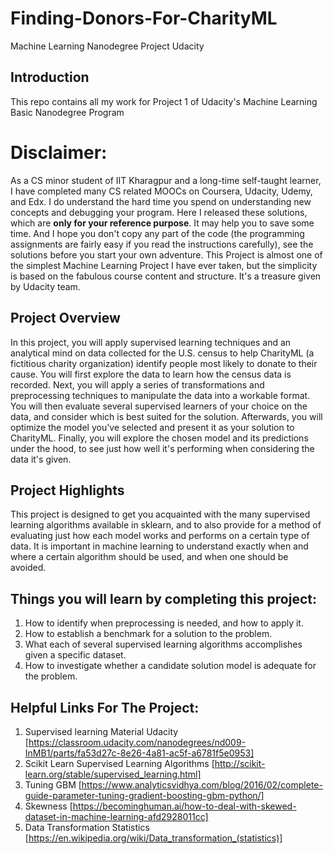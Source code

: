 # Finding-Donors-For-CharityML
Machine Learning Nanodegree Project Udacity

## Introduction

This repo contains all my work for Project 1 of Udacity's Machine Learning Basic Nanodegree Program

# Disclaimer:

As a CS minor student of IIT Kharagpur and a long-time self-taught learner, I have completed many CS related MOOCs on Coursera, Udacity, Udemy, and Edx. I do understand the hard time you spend on understanding new concepts and debugging your program. Here I released these solutions, which are **only for your reference purpose**. It may help you to save some time. And I hope you don't copy any part of the code (the programming assignments are fairly easy if you read the instructions carefully), see the solutions before you start your own adventure. This Project is almost one of the simplest Machine Learning Project I have ever taken, but the simplicity is based on the fabulous course content and structure. It's a treasure given by Udacity team.

## Project Overview
In this project, you will apply supervised learning techniques and an analytical mind on data collected for the U.S. census to help CharityML (a fictitious charity organization) identify people most likely to donate to their cause. You will first explore the data to learn how the census data is recorded. Next, you will apply a series of transformations and preprocessing techniques to manipulate the data into a workable format. You will then evaluate several supervised learners of your choice on the data, and consider which is best suited for the solution. Afterwards, you will optimize the model you've selected and present it as your solution to CharityML. Finally, you will explore the chosen model and its predictions under the hood, to see just how well it's performing when considering the data it's given.

## Project Highlights
This project is designed to get you acquainted with the many supervised learning algorithms available in sklearn, and to also provide for a method of evaluating just how each model works and performs on a certain type of data. It is important in machine learning to understand exactly when and where a certain algorithm should be used, and when one should be avoided.

## Things you will learn by completing this project:

1. How to identify when preprocessing is needed, and how to apply it.
2. How to establish a benchmark for a solution to the problem.
3. What each of several supervised learning algorithms accomplishes given a specific dataset.
4. How to investigate whether a candidate solution model is adequate for the problem.

## Helpful Links For The Project:
1. Supervised learning Material Udacity [https://classroom.udacity.com/nanodegrees/nd009-InMB1/parts/fa53d27c-8e26-4a81-ac5f-a6781f5e0953]
2. Scikit Learn Supervised Learning Algorithms [http://scikit-learn.org/stable/supervised_learning.html]
3. Tuning GBM [https://www.analyticsvidhya.com/blog/2016/02/complete-guide-parameter-tuning-gradient-boosting-gbm-python/]
4. Skewness [https://becominghuman.ai/how-to-deal-with-skewed-dataset-in-machine-learning-afd2928011cc]
5. Data Transformation Statistics [https://en.wikipedia.org/wiki/Data_transformation_(statistics)]
